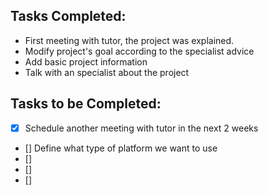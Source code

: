 ## Tasks Completed:
* First meeting with tutor, the project was explained.
* Modify project's goal according to the specialist advice
* Add basic project information
* Talk with an specialist about the project
## Tasks to be Completed:
- [X] Schedule another meeting with tutor in the next 2 weeks
- [] Define what type of platform we want to use
- [] 
- [] 
- [] 
